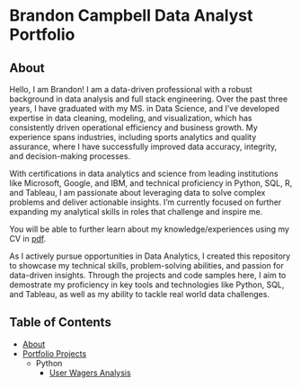 # Brandon Campbell Data Analyst Portfolio
## About
Hello, I am Brandon! I am a data-driven professional with a robust background in data analysis and full stack engineering. Over the past three years, I have graduated with my MS. in Data Science, and I’ve developed expertise in data cleaning, modeling, and visualization, which has consistently driven operational efficiency and business growth. My experience spans industries, including sports analytics and quality assurance, where I have successfully improved data accuracy, integrity, and decision-making processes.

With certifications in data analytics and science from leading institutions like Microsoft, Google, and IBM, and technical proficiency in Python, SQL, R, and Tableau, I am passionate about leveraging data to solve complex problems and deliver actionable insights. I’m currently focused on further expanding my analytical skills in roles that challenge and inspire me.

You will be able to further learn about my knowledge/experiences using my CV in [pdf](https://github.com/bcampbell31998/Data-Analyst-Portfolio/blob/main/BCamResume.pdf).

As I actively pursue opportunities in Data Analytics, I created this repository to showcase my technical skills, problem-solving abilities, and passion for data-driven insights. Through the projects and code samples here, I aim to demostrate my proficiency in key tools and technologies like Python, SQL, and Tableau, as well as my ability to tackle real world data challenges.

## Table of Contents
- [About](https://github.com/bcampbell31998/Data-Analyst-Portfolio/blob/main/README.md)
- [Portfolio Projects](https://github.com/bcampbell31998/PortfolioProjects/tree/main)
  - Python
    - [User Wagers Analysis](https://github.com/bcampbell31998/PortfolioProjects/blob/main/FanDuel%20Take%20Home%20Test%20-%20Jupyter%20Notebook.pdf)
